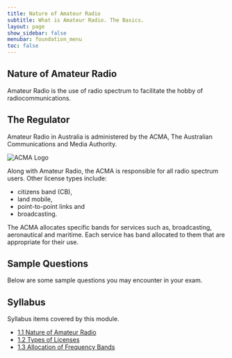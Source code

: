 ```yaml
---
title: Nature of Amateur Radio
subtitle: What is Amateur Radio. The Basics.
layout: page
show_sidebar: false
menubar: foundation_menu
toc: false
---
```


## Nature of Amateur Radio

Amateur Radio is the use of radio spectrum to facilitate the hobby of radiocommunications.

## The Regulator

Amateur Radio in Australia is administered by the ACMA, The Australian Communications and Media Authority.

![ACMA Logo](../../../assets/ACMALogo.png)

Along with Amateur Radio, the ACMA is responsible for all radio spectrum users. Other license types include:

- citizens band (CB),
- land mobile,
- point-to-point links and
- broadcasting.

The ACMA allocates specific bands for services such as, broadcasting, aeronautical and maritime. Each service has band allocated to them that are appropriate for their use.
## Sample Questions

Below are some sample questions you may encounter in your exam.

## Syllabus

Syllabus items covered by this module.

- [1.1 Nature of Amateur Radio](../../syllabus/#13-allocation-of-frequency-bands)
- [1.2 Types of Licenses](../../syllabus/#13-allocation-of-frequency-bands)
- [1.3 Allocation of Frequency Bands](../../syllabus/#13-allocation-of-frequency-bands)  